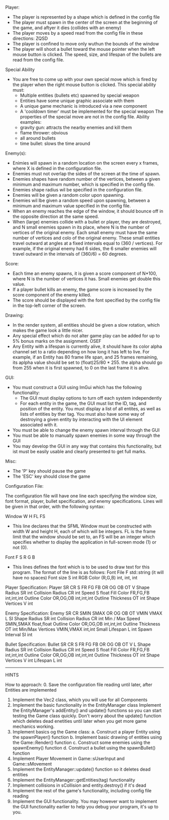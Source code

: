 Player:
- The player is represented by a shape which is defined in the config file
- The player must spawn in the center of the screen at the beginning of the game, and aftyer it dies (collides with an enemy)
- The player moves by a speed read from the config file in these directions: ZQSD
- The player is confined to move only wuthun the bounds of the window
- The player will shoot a bullet toward the mouse pointer when the left mouse button is clicked. The speed, size, and lifespan of the bullets are read from the config file.

Special Ability
- You are free to come up with your own special move which is fired by the player when the right mouse button is clicked. This special ability must:
	- Multiple entities (bullets etc) spawned by special weapon
	- Entities have some unique graphic associate with them
	- A unique game mechanic is introduced via a new component
	- A 'cooldown timer' must be implemented for the special weapon
The properties of the special move are not in the config file.
Ability examples:
	- gravity gun: attracts the nearby enemies and kill them
	- flame thrower: obvious
	- all around bullets
	- time bullet: slows the time around

Enemy(s):
- Enimies will spawn in a random location on the screen every x frames, where X is defined in the configuration file.
- Enemies must not overlap the sides of the screen at the time of spawn.
- Enemies shapes have random number of the vertices, between a given minimum and maximum number, which is specified in the config file.
- Enemies shape radius wil be specified in the configuration file.
- Enemies will be given a random color upon spawning.
- Enemies wil lbe given a random speed upon spawning, between a minimum and maximum value specified in the config file.
- When an enemy reaches the edge of the window, it should bounce off in the opposite direction at the same speed.
- When (large) enemies collide with a bullet or player, they are destroyed, and N small enemies spawn in its place, where N is the number of vertices of the original enemy. Each small enemy must have the same number of vertices and colo of the original enemy. These small entities travel outward at angles at a fixed intervals equal to (360 / vertices). For example, if the original enemy had 6 sides, the 6 smaller enemies will travel outward in the intervals of (360/6) = 60 degrees.

Score:
- Each time an enemy spawns, it is given a score component of N*100, where N is the number of vertices it has. Small enemies get double this value.
- If a player bullet kills an enemy, the game score is increased by the score component of the enemy killed.
- The score should be displayed with the font specified by the config file in the top-left corner of the screen.

Drawing:
- In the render system, all entities should be given a slow rotation, which makes the game look a little nicer.
- Any special effect which do not alter game play can be added for up to 5% bonus marks on the assignment. OSEF
- Any Entity with a lifespan is currently alive, it should have its color alpha channel set to a ratio depending on how long it has left to live. For example, if an Entity has 80 frame life span, and 25 frames remaining, its aplpha value should be set to (float)25/80 * 255. the alpha should go from 255 when it is first spawned, to 0 on the last frame it is alive.

GUI:
- You must construct a GUI using ImGui which has the following functionality:
	- The GUI must display options to turn off each system independently
	- For each entity in the game, the GUI must list the ID, tag, and position of the entity. You must display a list of all entites, as well as lists of entities by ther tag. You must also have some way of destroying a given entity by interacting with the UI element associated with it.
- You must be able to change the enemy spawn interval through the GUI
- You must be able to manually spawn enemies in some way through the GUI
- You may develop the GUI in any way that contains this functionality, but ist must be easily usable and clearly presented to get full marks.

Misc:
- The 'P' key should pause the game
- The 'ESC' key should close the game

Configuration File:

The configuration file will have one line each specifying the window size, font format, player, bullet specification, and enemy specifications.
Lines will be given in that order, with the following syntax:

Window W H FL FS
- This line declares that the SFML Window must be constructed with width W and height H, each of which will be integers. FL is the frame limit that the window should be set to, an FS will be an integer which specifies whether to display the application in full-screen mode (1) or not (0).

Font F S R G B
- This lines defines the font which is to be used to draw text for this program. The format of the line is as follows:
Font File	F	std::string (it will have no spaces)
Font size	S	int
RGB Color	(R,G,B)	int, int, int

Player Specification:
Player SR CR S FR FG FB OR OG OB OT V
 Shape Radius		SR		int
 Collision Radius	CR		int
 Speed			S		float
 Fill Color		FR,FG,FB	int,int,int
 Outline Color		OR,OG,OB	int,int,int
 Outline Thickness	OT		int
 Shape Vertices		V		int

Enemy Specification:
Enemy SR CR SMIN SMAX OR OG OB OT VMIN VMAX L SI
 Shape Radius		SR		int
 Collision Radius	CR		int
 Min / Max Speed	SMIN,SMAX	float,float
 Outline Color		OR,OG,OB	int,int,int
 Outline Thickness	OT		int
 Min/Max Vertices 	VMIN,VMAX	int,int
 Small Lifespan		L		int
 Spawn Interval		SI		int

Bullet Specification:
Bullet SR CR S FR FG FB OR OG OB OT V L
 Shape Radius		SR		int
 Collision Radius	CR		int
 Speed			S		float
 Fill Color		FR,FG,FB	int,int,int
 Outline Color		OR,OG,OB	int,int,int
 Outline Thickness	OT		int
 Shape Vertices		V		int
 Lifespan		L		int

----------------------------------------------------------------------------
HINTS

How to approach:
0. Save the configuration file reading until later, after Entities are implemented
1. Implement the Vec2 class, which you will use for all Components
2. Implement the basic functionality in the EntityManager class
   Implement the EntityManager's addEntity() and update() functions so you can start testing the Game class quickly. Don't worry about the update() function which deletes dead enetities until later when you get more game mechanics working.
3. Implement basics og the Game class:
	a. Construct a player Entity using the spawnPlayer() function
	b. Implement basic drawing of entities using the Game::Render() function
	c. Construct some enemies using the spawnEnemy() function
	d. Construct a bullet using the spawnBullet() function
4. Implement Player Movement in Game::sUserInput and Game::sMovement
5. Implement the EntityManager::update() function so it deletes dead entities
6. Implement the EntityManager::getEntities(tag) functionality
7. Implement collisions in sCollision and entity.destroy() if it's dead
8. Implement the rest of the game's functionality, including config file reading
9. Implement the GUI functionality. You may however want to implement the GUI functionality earlier to help you debug your program, it's up to you.


